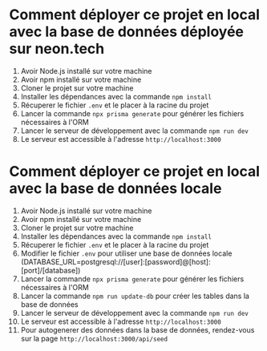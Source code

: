 # Comment déployer ce projet en local avec la base de données déployée sur neon.tech

1. Avoir Node.js installé sur votre machine
2. Avoir npm installé sur votre machine
3. Cloner le projet sur votre machine
4. Installer les dépendances avec la commande `npm install`
5. Récuperer le fichier `.env` et le placer à la racine du projet
6. Lancer la commande `npx prisma generate` pour générer les fichiers nécessaires à l'ORM
7. Lancer le serveur de développement avec la commande `npm run dev`
8. Le serveur est accessible à l'adresse `http://localhost:3000`

# Comment déployer ce projet en local avec la base de données locale

1. Avoir Node.js installé sur votre machine
2. Avoir npm installé sur votre machine
3. Cloner le projet sur votre machine
4. Installer les dépendances avec la commande `npm install`
5. Récuperer le fichier `.env` et le placer à la racine du projet
6. Modifier le fichier `.env` pour utiliser une base de données locale (DATABASE_URL=postgresql://[user]:[password]@[host]:[port]/[database])
7. Lancer la commande `npx prisma generate` pour générer les fichiers nécessaires à l'ORM
8. Lancer la commande `npm run update-db` pour créer les tables dans la base de données
9. Lancer le serveur de développement avec la commande `npm run dev`
10. Le serveur est accessible à l'adresse `http://localhost:3000`
11. Pour autogenerer des données dans la base de données, rendez-vous sur la page `http://localhost:3000/api/seed`